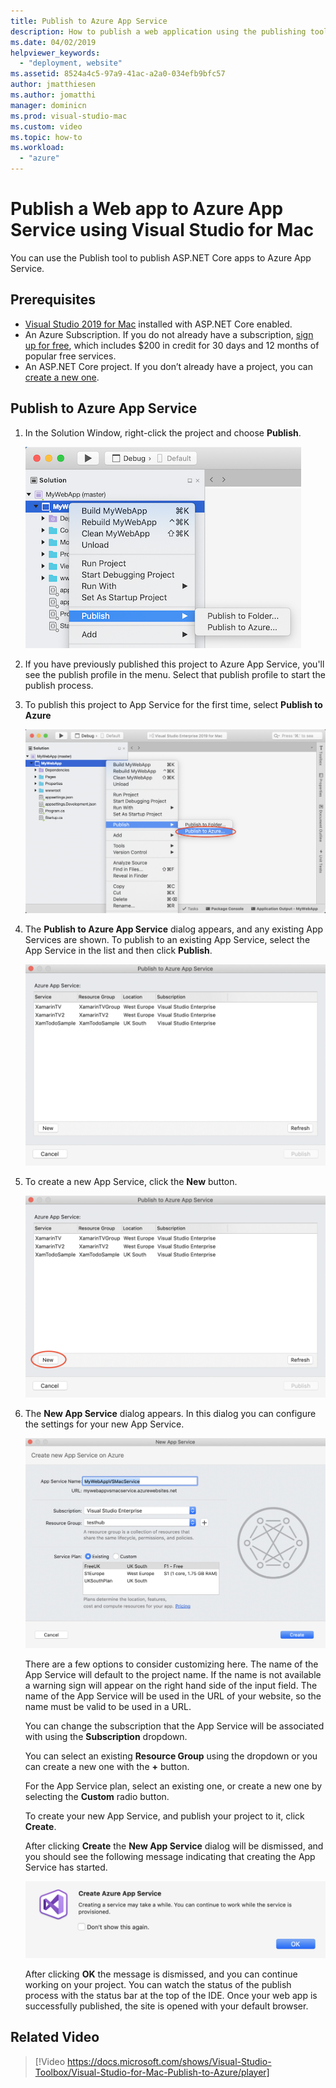 ```yaml
---
title: Publish to Azure App Service
description: How to publish a web application using the publishing tools in Visual Studio for Mac.
ms.date: 04/02/2019
helpviewer_keywords:
  - "deployment, website"
ms.assetid: 8524a4c5-97a9-41ac-a2a0-034efb9bfc57
author: jmatthiesen
ms.author: jomatthi
manager: dominicn
ms.prod: visual-studio-mac
ms.custom: video
ms.topic: how-to
ms.workload:
  - "azure"
---
```

# Publish a Web app to Azure App Service using Visual Studio for Mac

You can use the Publish tool to publish ASP.NET Core apps to Azure App Service.

## Prerequisites

- [Visual Studio 2019 for Mac](https://visualstudio.microsoft.com/downloads/?utm_medium=microsoft&utm_source=docs.microsoft.com&utm_campaign=inline+link&utm_content=download+vs4mac2019) installed with ASP.NET Core enabled.
- An Azure Subscription. If you do not already have a subscription, [sign up for free](https://azure.microsoft.com/free/dotnet/), which includes $200 in credit for 30 days and 12 months of popular free services.
- An ASP.NET Core project. If you don’t already have a project, you can [create a new one](~/create-new-projects.md).

## Publish to Azure App Service

 1. In the Solution Window, right-click the project and choose **Publish**.

    ![Publish context menu](media/publish-context-menu.png)

 2. If you have previously published this project to Azure App Service, you'll see the publish profile in the menu. Select that publish profile to start the publish process.

 3. To publish this project to App Service for the first time, select **Publish to Azure**

    ![Publish to App Service context menu](media/publish-to-azure-context-menu.png)

 4. The **Publish to Azure App Service** dialog appears, and any existing App Services are shown. To publish to an existing App Service, select the App Service in the list and then click **Publish**.

    ![Publish to Azure App Service dialog](media/publish-to-app-service-dialog.png)

 5. To create a new App Service, click the **New** button.

    ![Publish to App Service Dialog](media/publish-to-app-service-dialog-new-selected.png)

 6. The **New App Service** dialog appears. In this dialog you can configure the settings for your new App Service.

    ![New App Service dialog](media/publish-new-app-service.png)

    There are a few options to consider customizing here. The name of the App Service will default to the project name. If the name is not available a warning sign will appear on the right hand side of the input field. The name of the App Service will be used in the URL of your website, so the name must be valid to be used in a URL.

    You can change the subscription that the App Service will be associated with using the **Subscription** dropdown.

    You can select an existing **Resource Group** using the dropdown or you can create a new one with the **+** button.

    For the App Service plan, select an existing one, or create a new one by selecting the **Custom** radio button.

    To create your new App Service, and publish your project to it, click **Create**.

    After clicking **Create** the **New App Service** dialog will be dismissed, and you should see the following message indicating that creating the App Service has started.

      ![Create App Service Message](media/publish-create-app-service-message.png)

    After clicking **OK** the message is dismissed, and you can continue working on your project. You can watch the status of the publish process with the status bar at the top of the IDE. Once your web app is successfully published, the site is opened with your default browser.

## Related Video

> [!Video https://docs.microsoft.com/shows/Visual-Studio-Toolbox/Visual-Studio-for-Mac-Publish-to-Azure/player]
